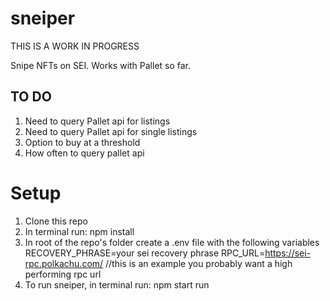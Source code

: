 # sneiper
THIS IS A WORK IN PROGRESS

Snipe NFTs on SEI. Works with Pallet so far.

## TO DO
1. Need to query Pallet api for listings
2. Need to query Pallet api for single listings
3. Option to buy at a threshold
4. How often to query pallet api

# Setup
1. Clone this repo
2. In terminal run: npm install
3. In root of the repo's folder create a .env file with the following variables
   RECOVERY_PHRASE=your sei recovery phrase
   RPC_URL=https://sei-rpc.polkachu.com/ //this is an example you probably want a high performing rpc url
4. To run sneiper, in terminal run: npm start run
